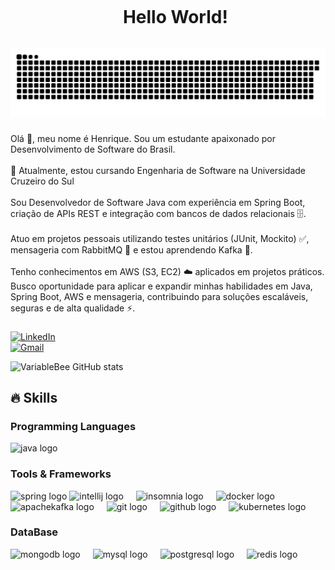 <!--título-->
<div id="user-content-toc">
  <ul align="center">
    <summary><h1 style="display: inline-block">Hello World!</h1></summary>
</div>

<img src="https://raw.githubusercontent.com/Henrique-Camargo/Henrique-Camargo/output/snake.svg" alt="Snake animation" />

###

<p align="left">Olá 👋, meu nome é Henrique. Sou um estudante apaixonado por Desenvolvimento de Software do Brasil.<br><br>🌱 Atualmente, estou cursando Engenharia de Software na Universidade Cruzeiro do Sul<br><br>Sou Desenvolvedor de Software Java com experiência em Spring Boot, criação de APIs REST e integração com bancos de dados relacionais 🗄️.<br><br>Atuo em projetos pessoais utilizando testes unitários (JUnit, Mockito) ✅, mensageria com RabbitMQ 🐇 e estou aprendendo Kafka 🎵.<br><br>Tenho conhecimentos em AWS (S3, EC2) ☁️ aplicados em projetos práticos. Busco oportunidade para aplicar e expandir minhas habilidades em Java, Spring Boot, AWS e mensageria, contribuindo para soluções escaláveis, seguras e de alta qualidade ⚡.</p>

###

<!-- Links -->
[![LinkedIn](https://img.shields.io/badge/LinkedIn-0077B5?style=for-the-badge&logo=linkedin&logoColor=white)](https://www.linkedin.com/in/henrique-camargo-b030672ba/)<br>
[![Gmail](https://img.shields.io/badge/Gmail-henriquecnobrega0711@gmail.com-D14836?style=for-the-badge&logo=gmail&logoColor=white)](mailto:henriquecnobrega0711@gmail.com)


<!-- GithubStats -->
![VariableBee GitHub stats](https://github-readme-stats.vercel.app/api?username=Henrique-Camargo&show_icons=true&theme=nightowl)

## 🔥 Skills
<!-- Skills: Programming Languages -->
  <div style="flex-basis: 48%;">
    <h3>Programming Languages</h3>
  <img src="https://cdn.jsdelivr.net/gh/devicons/devicon/icons/java/java-original.svg" height="40" alt="java logo"  />
  <img width="12" />

  </div>
  
  <!-- Skills: Tools & Frameworks -->
  <div style="flex-basis: 48%;">
    <h3>Tools & Frameworks</h3>  
    <img src="https://cdn.jsdelivr.net/gh/devicons/devicon/icons/spring/spring-original.svg" height="40" alt="spring logo"  />
      <img src="https://cdn.jsdelivr.net/gh/devicons/devicon/icons/intellij/intellij-original.svg" height="40" alt="intellij logo"  />
  <img width="12" />
  <img src="https://cdn.jsdelivr.net/gh/devicons/devicon/icons/insomnia/insomnia-original.svg" height="40" alt="insomnia logo"  />
  <img width="12" />
    <img src="https://cdn.jsdelivr.net/gh/devicons/devicon/icons/docker/docker-plain-wordmark.svg" height="40" alt="docker logo"  />
  <img width="12" />
  <img src="https://cdn.jsdelivr.net/gh/devicons/devicon/icons/apachekafka/apachekafka-original.svg" height="40" alt="apachekafka logo"  />
  <img width="12" />
  <img src="https://cdn.jsdelivr.net/gh/devicons/devicon/icons/git/git-plain.svg" height="40" alt="git logo"  />
  <img width="12" />
  <img src="https://cdn.jsdelivr.net/gh/devicons/devicon/icons/github/github-original.svg" height="40" alt="github logo"  />
  <img width="12" />
      <img src="https://cdn.jsdelivr.net/gh/devicons/devicon/icons/kubernetes/kubernetes-plain.svg" height="40" alt="kubernetes logo"  />
  <img width="12" />
  </div>
  
  <!-- Skills: Libraries -->
  <div style="flex-basis: 48%;">
    <h3>DataBase</h3>
 <img src="https://cdn.jsdelivr.net/gh/devicons/devicon/icons/mongodb/mongodb-original.svg" height="40" alt="mongodb logo"  />
  <img width="12" />
  <img src="https://cdn.jsdelivr.net/gh/devicons/devicon/icons/mysql/mysql-original.svg" height="40" alt="mysql logo"  />
  <img width="12" />
  <img src="https://cdn.jsdelivr.net/gh/devicons/devicon/icons/postgresql/postgresql-original.svg" height="40" alt="postgresql logo"  />
  <img width="12" />
  <img src="https://cdn.jsdelivr.net/gh/devicons/devicon/icons/redis/redis-original.svg" height="40" alt="redis logo"  />
  <img width="12" />
  </div>

